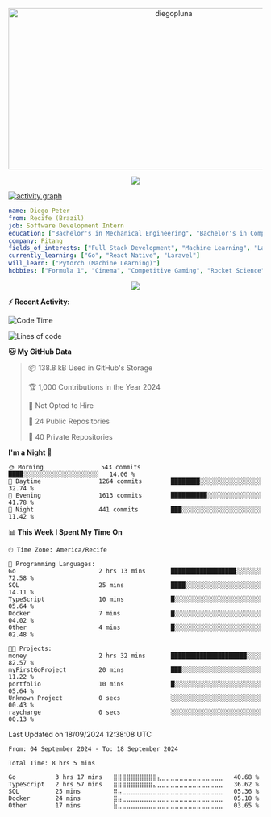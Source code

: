 <p align="center">
  <img src="https://socialify.git.ci/diegopluna/diegopluna/image?font=Inter&forks=1&issues=1&language=1&name=1&owner=1&pattern=Brick%20Wall&pulls=1&stargazers=1&theme=Dark" alt="diegopluna" width="640" height="320" />
</p>

<p align="center">
  <img src="https://github-profile-trophy.vercel.app/?username=diegopluna&theme=tokyonight&column=-1"/>
</p>

[![activity graph](https://github-readme-activity-graph.vercel.app/graph?username=diegopluna&theme=github-dark-dimmed&custom_title=diegopluna%20Activity%20Graph&hide_border=true)](https://github.com/ashutosh00710/github-readme-activity-graph)

```yaml
name: Diego Peter
from: Recife (Brazil)
job: Software Development Intern
education: ["Bachelor's in Mechanical Engineering", "Bachelor's in Computer Science"]
company: Pitang
fields_of_interests: ["Full Stack Development", "Machine Learning", "Large Language Models", "Computer Vision"]
currently_learning: ["Go", "React Native", "Laravel"]
will_learn: ["Pytorch (Machine Learning)"]
hobbies: ["Formula 1", "Cinema", "Competitive Gaming", "Rocket Science"]
```
<p align="center">
  <img src="https://music-profile.rayriffy.com/theme/dark.svg?uid=001361.7bf259d2dfb9456ca71b61612518bc5f.0128" />
</p>

**:zap: Recent Activity:**

<!--START_SECTION:activity-->
<!--END_SECTION:activity-->

<!--START_SECTION:waka-->
![Code Time](http://img.shields.io/badge/Code%20Time-5%20hrs%2030%20mins-blue)

![Lines of code](https://img.shields.io/badge/From%20Hello%20World%20I%27ve%20Written-3.5%20million%20lines%20of%20code-blue)

**🐱 My GitHub Data** 

> 📦 138.8 kB Used in GitHub's Storage 
 > 
> 🏆 1,000 Contributions in the Year 2024
 > 
> 🚫 Not Opted to Hire
 > 
> 📜 24 Public Repositories 
 > 
> 🔑 40 Private Repositories 
 > 
**I'm a Night 🦉** 

```text
🌞 Morning                543 commits         ████░░░░░░░░░░░░░░░░░░░░░   14.06 % 
🌆 Daytime                1264 commits        ████████░░░░░░░░░░░░░░░░░   32.74 % 
🌃 Evening                1613 commits        ██████████░░░░░░░░░░░░░░░   41.78 % 
🌙 Night                  441 commits         ███░░░░░░░░░░░░░░░░░░░░░░   11.42 % 
```


📊 **This Week I Spent My Time On** 

```text
🕑︎ Time Zone: America/Recife

💬 Programming Languages: 
Go                       2 hrs 13 mins       ██████████████████░░░░░░░   72.58 % 
SQL                      25 mins             ████░░░░░░░░░░░░░░░░░░░░░   14.11 % 
TypeScript               10 mins             █░░░░░░░░░░░░░░░░░░░░░░░░   05.64 % 
Docker                   7 mins              █░░░░░░░░░░░░░░░░░░░░░░░░   04.02 % 
Other                    4 mins              █░░░░░░░░░░░░░░░░░░░░░░░░   02.48 % 

🐱‍💻 Projects: 
money                    2 hrs 32 mins       █████████████████████░░░░   82.57 % 
myFirstGoProject         20 mins             ███░░░░░░░░░░░░░░░░░░░░░░   11.22 % 
portfolio                10 mins             █░░░░░░░░░░░░░░░░░░░░░░░░   05.64 % 
Unknown Project          0 secs              ░░░░░░░░░░░░░░░░░░░░░░░░░   00.43 % 
raycharge                0 secs              ░░░░░░░░░░░░░░░░░░░░░░░░░   00.13 % 
```


 Last Updated on 18/09/2024 12:38:08 UTC
<!--END_SECTION:waka-->

<!--START_SECTION:waka-simple-->

```text
From: 04 September 2024 - To: 18 September 2024

Total Time: 8 hrs 5 mins

Go           3 hrs 17 mins   ⣿⣿⣿⣿⣿⣿⣿⣿⣿⣿⣄⣀⣀⣀⣀⣀⣀⣀⣀⣀⣀⣀⣀⣀⣀   40.68 %
TypeScript   2 hrs 57 mins   ⣿⣿⣿⣿⣿⣿⣿⣿⣿⣄⣀⣀⣀⣀⣀⣀⣀⣀⣀⣀⣀⣀⣀⣀⣀   36.62 %
SQL          25 mins         ⣿⣤⣀⣀⣀⣀⣀⣀⣀⣀⣀⣀⣀⣀⣀⣀⣀⣀⣀⣀⣀⣀⣀⣀⣀   05.36 %
Docker       24 mins         ⣿⣤⣀⣀⣀⣀⣀⣀⣀⣀⣀⣀⣀⣀⣀⣀⣀⣀⣀⣀⣀⣀⣀⣀⣀   05.10 %
Other        17 mins         ⣷⣀⣀⣀⣀⣀⣀⣀⣀⣀⣀⣀⣀⣀⣀⣀⣀⣀⣀⣀⣀⣀⣀⣀⣀   03.65 %
```

<!--END_SECTION:waka-simple-->
